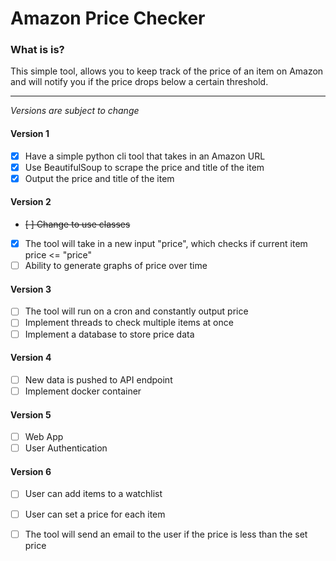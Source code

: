# Amazon Price Checker

### What is is?

This simple tool, allows you to keep track of the price of an item on Amazon and will notify you if the price drops below a certain threshold.

---

*Versions are subject to change*

#### Version 1
- [X] Have a simple python cli tool that takes in an Amazon URL
- [X] Use BeautifulSoup to scrape the price and title of the item
- [X] Output the price and title of the item

#### Version 2

- ~~[ ] Change to use classes~~
- [X] The tool will take in a new input "price", which checks if current item price <= "price"
- [ ] Ability to generate graphs of price over time

#### Version 3
- [ ] The tool will run on a cron and constantly output price
- [ ] Implement threads to check multiple items at once
- [ ] Implement a database to store price data

#### Version 4
- [ ] New data is pushed to API endpoint
- [ ] Implement docker container

#### Version 5
- [ ] Web App
- [ ] User Authentication

#### Version 6
- [ ] User can add items to a watchlist
- [ ] User can set a price for each item
- [ ] The tool will send an email to the user if the price is less than the set price


